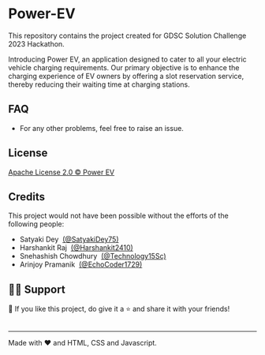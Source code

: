 # Power-EV
This repository contains the project created for GDSC Solution Challenge 2023 Hackathon.

Introducing Power EV, an application designed to cater to all your electric vehicle charging requirements. 
Our primary objective is to enhance the charging experience of EV owners by offering a slot reservation service, 
thereby reducing their waiting time at charging stations.

##
## FAQ
- For any other problems, feel free to raise an issue.

##
## License
[Apache License 2.0 © Power EV](https://github.com/SatyakiDey75/Power-EV/blob/main/LICENSE)

##
## Credits
This project would not have been possible without the efforts of the following people:
- Satyaki Dey &nbsp;[(@SatyakiDey75)](https://github.com/SatyakiDey75)
- Harshankit Raj &nbsp;[(@Harshankit2410)](https://github.com/Harshankit2410)
- Snehashish Chowdhury &nbsp;[(@Technology15Sc)](https://github.com/Technology15Sc)
- Arinjoy Pramanik &nbsp;[(@EchoCoder1729)](https://github.com/EchoCoder1729)



##
##
## 🙋‍♂️ Support

💙 If you like this project, do give it a ⭐ and share it with your friends!<br><br>

---

Made with ❤️ and HTML, CSS and Javascript. <br><br>


